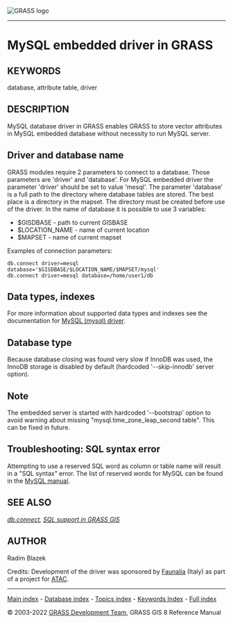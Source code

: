 ![GRASS logo](grass_logo.png)

------------------------------------------------------------------------

# MySQL embedded driver in GRASS

## KEYWORDS

database, attribute table, driver

## DESCRIPTION

MySQL database driver in GRASS enables GRASS to store vector attributes
in MySQL embedded database without necessity to run MySQL server.

## Driver and database name

GRASS modules require 2 parameters to connect to a database. Those
parameters are \'driver\' and \'database\'. For MySQL embedded driver
the parameter \'driver\' should be set to value \'mesql\'. The parameter
\'database\' is a full path to the directory where database tables are
stored. The best place is a directory in the mapset. The directory must
be created before use of the driver. In the name of database it is
possible to use 3 variables:

-   \$GISDBASE - path to current GISBASE
-   \$LOCATION_NAME - name of current location
-   \$MAPSET - name of current mapset

Examples of connection parameters:

```
db.connect driver=mesql database='$GISDBASE/$LOCATION_NAME/$MAPSET/mysql'
db.connect driver=mesql database=/home/user1/db
```

## Data types, indexes

For more information about supported data types and indexes see the
documentation for [MySQL (mysql) driver](grass-mysql.html).

## Database type

Because database closing was found very slow if InnoDB was used, the
InnoDB storage is disabled by default (hardcoded \'\--skip-innodb\'
server option).

## Note

The embedded server is started with hardcoded \'\--bootstrap\' option to
avoid warning about missing \"mysql.time_zone_leap_second table\". This
can be fixed in future.

## Troubleshooting: SQL syntax error

Attempting to use a reserved SQL word as column or table name will
result in a \"SQL syntax\" error. The list of reserved words for MySQL
can be found in the [MySQL
manual](http://dev.mysql.com/doc/refman/5.7/en/reserved-words.html#table-reserved-words-5.7.4).

## SEE ALSO

*[db.connect](db.connect.html), [SQL support in GRASS GIS](sql.html)*

## AUTHOR

Radim Blazek

Credits: Development of the driver was sponsored by
[Faunalia](http://www.faunalia.it) (Italy) as part of a project for
[ATAC](http://www.atac.roma.it/).

------------------------------------------------------------------------

[Main index](index.html) - [Database index](database.html) - [Topics
index](topics.html) - [Keywords Index](keywords.html) - [Full
index](full_index.html)

© 2003-2022 [GRASS Development Team](https://grass.osgeo.org), GRASS GIS
8 Reference Manual
